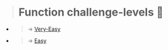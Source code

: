 > # Function  challenge-levels 🤟

 - >  &#8594; [Very-Easy](./very%20Easy/)

 - >  &#8594; [Easy](./Easy/)


